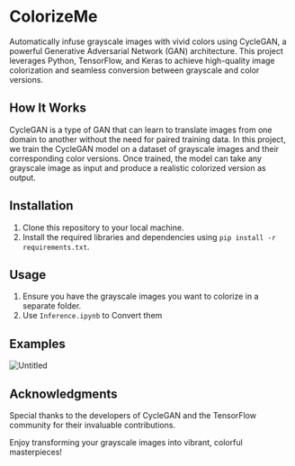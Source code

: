 # ColorizeMe

Automatically infuse grayscale images with vivid colors using CycleGAN, a powerful Generative Adversarial Network (GAN) architecture. This project leverages Python, TensorFlow, and Keras to achieve high-quality image colorization and seamless conversion between grayscale and color versions.

## How It Works

CycleGAN is a type of GAN that can learn to translate images from one domain to another without the need for paired training data. In this project, we train the CycleGAN model on a dataset of grayscale images and their corresponding color versions. Once trained, the model can take any grayscale image as input and produce a realistic colorized version as output.

## Installation

1. Clone this repository to your local machine.
2. Install the required libraries and dependencies using `pip install -r requirements.txt`.

## Usage

1. Ensure you have the grayscale images you want to colorize in a separate folder.
2. Use `Inference.ipynb` to Convert them


## Examples

![Untitled](https://github.com/EswarDivi/ColorizeMe/assets/76403422/dd29dc60-232a-48a9-a43c-731fddf6368a)


## Acknowledgments

Special thanks to the developers of CycleGAN and the TensorFlow community for their invaluable contributions.

Enjoy transforming your grayscale images into vibrant, colorful masterpieces!
